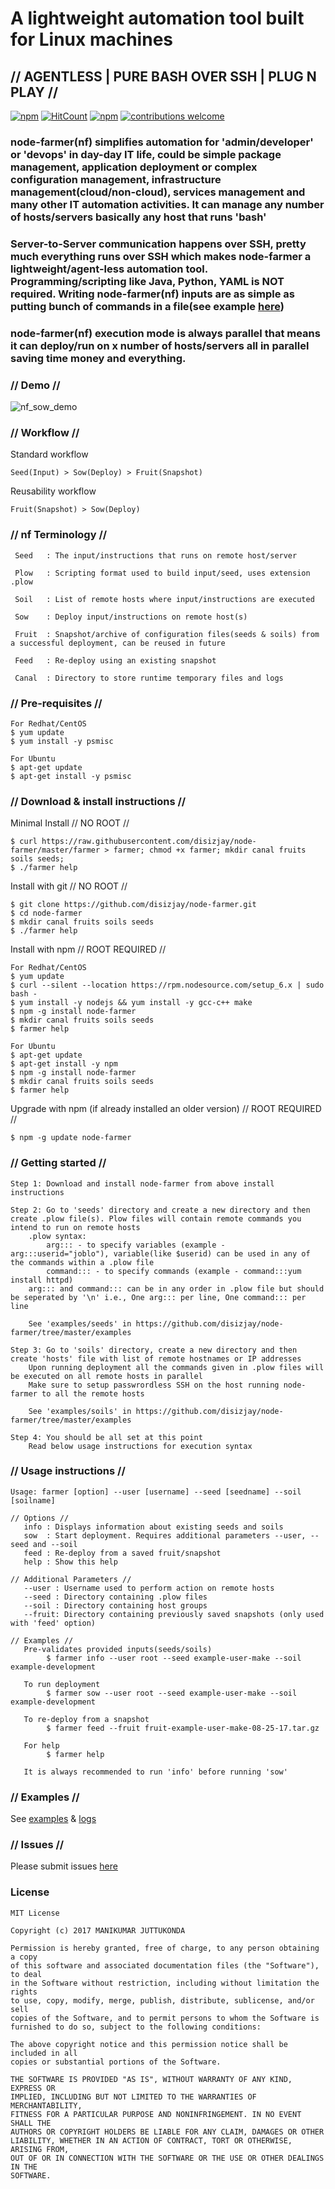 # A lightweight automation tool built for Linux machines
## // AGENTLESS | PURE BASH OVER SSH | PLUG N PLAY //

[![npm](https://img.shields.io/badge/npm-install-red.svg)](https://www.npmjs.com/package/node-farmer)
[![HitCount](https://hitt.herokuapp.com/disizjay/node-farmer.svg)](https://github.com/disizjay/node-farmer)
[![npm](https://img.shields.io/npm/l/express.svg)](https://github.com/disizjay/node-farmer/blob/master/LICENSE)
[![contributions welcome](https://img.shields.io/badge/contributions-welcome-green.svg?style=flat)](https://github.com/disizjay/node-farmer/issues)

### node-farmer(nf) simplifies automation for 'admin/developer' or 'devops' in day-day IT life, could be simple package management, application deployment or complex configuration management, infrastructure management(cloud/non-cloud), services management and many other IT automation activities. It can manage any number of hosts/servers basically any host that runs 'bash'
### Server-to-Server communication happens over SSH, pretty much everything runs over SSH which makes node-farmer a lightweight/agent-less automation tool. Programming/scripting like Java, Python, YAML is NOT required. Writing node-farmer(nf) inputs are as simple as putting bunch of commands in a file(see example [here](https://github.com/disizjay/node-farmer/blob/master/examples/seeds/example-setup-apache-webserver/httpd.plow))
### node-farmer(nf) execution mode is always parallel that means it can deploy/run on x number of hosts/servers all in parallel saving time money and everything.

### // Demo //
![nf_sow_demo](https://raw.githubusercontent.com/disizjay/node-farmer/master/demo/execution.gif)

### // Workflow //
Standard workflow
```
Seed(Input) > Sow(Deploy) > Fruit(Snapshot)
```
Reusability workflow
```
Fruit(Snapshot) > Sow(Deploy)
```

### // nf Terminology //
```
 Seed	: The input/instructions that runs on remote host/server

 Plow   : Scripting format used to build input/seed, uses extension .plow

 Soil   : List of remote hosts where input/instructions are executed

 Sow	: Deploy input/instructions on remote host(s)

 Fruit	: Snapshot/archive of configuration files(seeds & soils) from a successful deployment, can be reused in future

 Feed   : Re-deploy using an existing snapshot

 Canal	: Directory to store runtime temporary files and logs
```

### // Pre-requisites //
```
For Redhat/CentOS
$ yum update
$ yum install -y psmisc

For Ubuntu
$ apt-get update
$ apt-get install -y psmisc
```

### // Download & install instructions //
Minimal Install // NO ROOT //
```
$ curl https://raw.githubusercontent.com/disizjay/node-farmer/master/farmer > farmer; chmod +x farmer; mkdir canal fruits soils seeds;
$ ./farmer help
```
Install with git // NO ROOT //
```
$ git clone https://github.com/disizjay/node-farmer.git
$ cd node-farmer
$ mkdir canal fruits soils seeds
$ ./farmer help
```
Install with npm // ROOT REQUIRED //
```
For Redhat/CentOS
$ yum update
$ curl --silent --location https://rpm.nodesource.com/setup_6.x | sudo bash -
$ yum install -y nodejs && yum install -y gcc-c++ make
$ npm -g install node-farmer
$ mkdir canal fruits soils seeds
$ farmer help

For Ubuntu
$ apt-get update
$ apt-get install -y npm
$ npm -g install node-farmer
$ mkdir canal fruits soils seeds
$ farmer help
```
Upgrade with npm (if already installed an older version) // ROOT REQUIRED //
```
$ npm -g update node-farmer
```

### // Getting started //
```
Step 1: Download and install node-farmer from above install instructions

Step 2: Go to 'seeds' directory and create a new directory and then create .plow file(s). Plow files will contain remote commands you intend to run on remote hosts
 	.plow syntax: 
		arg::: - to specify variables (example - arg:::userid="joblo"), variable(like $userid) can be used in any of the commands within a .plow file
		command::: - to specify commands (example - command:::yum install httpd) 
	arg::: and command::: can be in any order in .plow file but should be seperated by '\n' i.e., One arg::: per line, One command::: per line

	See 'examples/seeds' in https://github.com/disizjay/node-farmer/tree/master/examples

Step 3: Go to 'soils' directory, create a new directory and then create 'hosts' file with list of remote hostnames or IP addresses 
	Upon running deployment all the commands given in .plow files will be executed on all remote hosts in parallel
	Make sure to setup passwrordless SSH on the host running node-farmer to all the remote hosts

	See 'examples/soils' in https://github.com/disizjay/node-farmer/tree/master/examples

Step 4: You should be all set at this point
	Read below usage instructions for execution syntax
```

### // Usage instructions //
```
Usage: farmer [option] --user [username] --seed [seedname] --soil [soilname]

// Options //
   info : Displays information about existing seeds and soils
   sow  : Start deployment. Requires additional parameters --user, --seed and --soil
   feed : Re-deploy from a saved fruit/snapshot
   help : Show this help

// Additional Parameters //
   --user : Username used to perform action on remote hosts
   --seed : Directory containing .plow files
   --soil : Directory containing host groups
   --fruit: Directory containing previously saved snapshots (only used with 'feed' option)

// Examples //
   Pre-validates provided inputs(seeds/soils)
        $ farmer info --user root --seed example-user-make --soil example-development

   To run deployment
        $ farmer sow --user root --seed example-user-make --soil example-development

   To re-deploy from a snapshot
        $ farmer feed --fruit fruit-example-user-make-08-25-17.tar.gz

   For help
        $ farmer help

   It is always recommended to run 'info' before running 'sow'

```

### // Examples //
See [examples](https://github.com/disizjay/node-farmer/tree/master/examples)
& [logs](https://github.com/disizjay/node-farmer/tree/master/logs)

### // Issues //
Please submit issues [here](https://github.com/disizjay/node-farmer/issues/new)

### License
```
MIT License

Copyright (c) 2017 MANIKUMAR JUTTUKONDA

Permission is hereby granted, free of charge, to any person obtaining a copy
of this software and associated documentation files (the "Software"), to deal
in the Software without restriction, including without limitation the rights
to use, copy, modify, merge, publish, distribute, sublicense, and/or sell
copies of the Software, and to permit persons to whom the Software is
furnished to do so, subject to the following conditions:

The above copyright notice and this permission notice shall be included in all
copies or substantial portions of the Software.

THE SOFTWARE IS PROVIDED "AS IS", WITHOUT WARRANTY OF ANY KIND, EXPRESS OR
IMPLIED, INCLUDING BUT NOT LIMITED TO THE WARRANTIES OF MERCHANTABILITY,
FITNESS FOR A PARTICULAR PURPOSE AND NONINFRINGEMENT. IN NO EVENT SHALL THE
AUTHORS OR COPYRIGHT HOLDERS BE LIABLE FOR ANY CLAIM, DAMAGES OR OTHER
LIABILITY, WHETHER IN AN ACTION OF CONTRACT, TORT OR OTHERWISE, ARISING FROM,
OUT OF OR IN CONNECTION WITH THE SOFTWARE OR THE USE OR OTHER DEALINGS IN THE
SOFTWARE.
```
